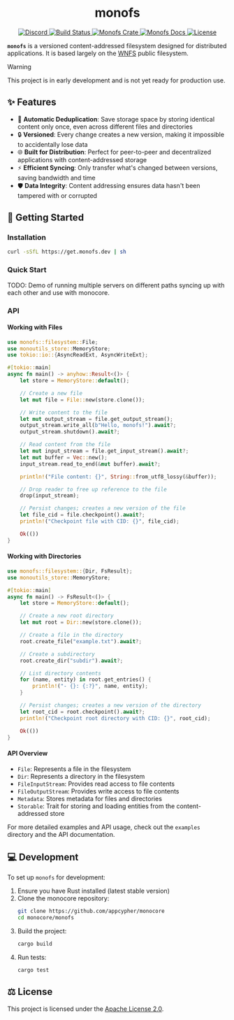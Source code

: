 <div align="center">
  <h1 align="center">monofs</h1>

  <p>
    <a href="https://discord.gg/T95Y3XnEAK">
      <img src="https://img.shields.io/static/v1?label=Discord&message=join%20us!&color=mediumslateblue&logo=discord&logoColor=white" alt="Discord">
    </a>
    <a href="https://github.com/appcypher/monocore/actions?query=">
      <img src="https://github.com/appcypher/monocore/actions/workflows/tests_and_checks.yml/badge.svg" alt="Build Status">
    </a>
    <a href="https://crates.io/crates/monofs">
      <img src="https://img.shields.io/crates/v/monofs?label=crates&logo=rust" alt="Monofs Crate">
    </a>
    <a href="https://docs.rs/monofs">
      <img src="https://img.shields.io/static/v1?label=Docs&message=docs.rs&color=blue&logo=docs.rs" alt="Monofs Docs">
    </a>
    <a href="https://github.com/appcypher/monocore/blob/main/LICENSE">
      <img src="https://img.shields.io/badge/License-Apache%202.0-blue.svg?logo=apache&logoColor=white" alt="License">
    </a>
  </p>
</div>

**`monofs`** is a versioned content-addressed filesystem designed for distributed applications. It is based largely on the [WNFS](https://github.com/wnfs-wg/rs-wnfs) public filesystem.

> [!WARNING]
> This project is in early development and is not yet ready for production use.

##

## ✨ Features

- 🔄 **Automatic Deduplication**: Save storage space by storing identical content only once, even across different files and directories
- 🔒 **Versioned**: Every change creates a new version, making it impossible to accidentally lose data
- 🌐 **Built for Distribution**: Perfect for peer-to-peer and decentralized applications with content-addressed storage
- ⚡ **Efficient Syncing**: Only transfer what's changed between versions, saving bandwidth and time
- 🛡️ **Data Integrity**: Content addressing ensures data hasn't been tampered with or corrupted

## 🚀 Getting Started

### Installation

```sh
curl -sSfL https://get.monofs.dev | sh
```

### Quick Start

TODO: Demo of running multiple servers on different paths syncing up with each other and use with monocore.

### API

#### Working with Files

```rust
use monofs::filesystem::File;
use monoutils_store::MemoryStore;
use tokio::io::{AsyncReadExt, AsyncWriteExt};

#[tokio::main]
async fn main() -> anyhow::Result<()> {
    let store = MemoryStore::default();

    // Create a new file
    let mut file = File::new(store.clone());

    // Write content to the file
    let mut output_stream = file.get_output_stream();
    output_stream.write_all(b"Hello, monofs!").await?;
    output_stream.shutdown().await?;

    // Read content from the file
    let mut input_stream = file.get_input_stream().await?;
    let mut buffer = Vec::new();
    input_stream.read_to_end(&mut buffer).await?;

    println!("File content: {}", String::from_utf8_lossy(&buffer));

    // Drop reader to free up reference to the file
    drop(input_stream);

    // Persist changes; creates a new version of the file
    let file_cid = file.checkpoint().await?;
    println!("Checkpoint file with CID: {}", file_cid);

    Ok(())
}
```

#### Working with Directories

```rust
use monofs::filesystem::{Dir, FsResult};
use monoutils_store::MemoryStore;

#[tokio::main]
async fn main() -> FsResult<()> {
    let store = MemoryStore::default();

    // Create a new root directory
    let mut root = Dir::new(store.clone());

    // Create a file in the directory
    root.create_file("example.txt").await?;

    // Create a subdirectory
    root.create_dir("subdir").await?;

    // List directory contents
    for (name, entity) in root.get_entries() {
        println!("- {}: {:?}", name, entity);
    }

    // Persist changes; creates a new version of the directory
    let root_cid = root.checkpoint().await?;
    println!("Checkpoint root directory with CID: {}", root_cid);

    Ok(())
}
```

#### API Overview

- `File`: Represents a file in the filesystem
- `Dir`: Represents a directory in the filesystem
- `FileInputStream`: Provides read access to file contents
- `FileOutputStream`: Provides write access to file contents
- `Metadata`: Stores metadata for files and directories
- `Storable`: Trait for storing and loading entities from the content-addressed store

For more detailed examples and API usage, check out the `examples` directory and the API documentation.

## 💻 Development

To set up `monofs` for development:

1. Ensure you have Rust installed (latest stable version)
2. Clone the monocore repository:
   ```sh
   git clone https://github.com/appcypher/monocore
   cd monocore/monofs
   ```
3. Build the project:
   ```sh
   cargo build
   ```
4. Run tests:
   ```sh
   cargo test
   ```

## ⚖️ License

This project is licensed under the [Apache License 2.0](../LICENSE).
